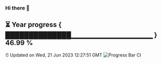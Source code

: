 ### Hi there 👋
⏳ Year progress { ██████████████▁▁▁▁▁▁▁▁▁▁▁▁▁▁▁▁ } 46.99 %
---
⏰ Updated on Wed, 21 Jun 2023 12:27:51 GMT
![Progress Bar CI](https://github.com/liununu/liununu/workflows/Progress%20Bar%20CI/badge.svg)
